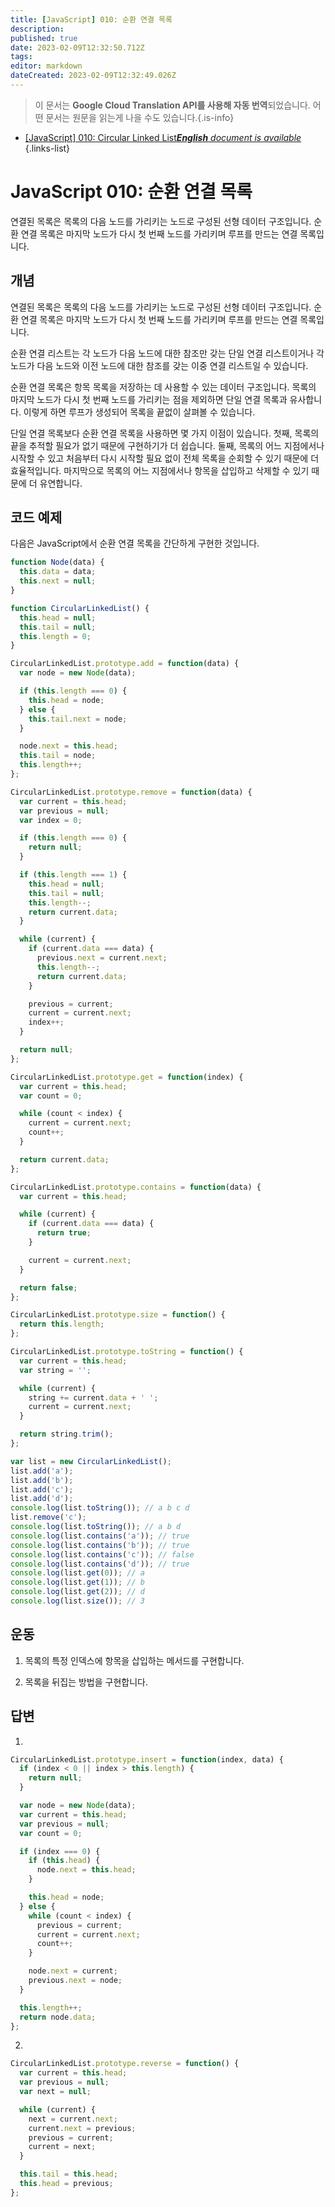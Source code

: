 ```yaml
---
title: [JavaScript] 010: 순환 연결 목록
description: 
published: true
date: 2023-02-09T12:32:50.712Z
tags: 
editor: markdown
dateCreated: 2023-02-09T12:32:49.026Z
---
```


> 이 문서는 **Google Cloud Translation API를 사용해 자동 번역**되었습니다.
어떤 문서는 원문을 읽는게 나을 수도 있습니다.{.is-info}



- [[JavaScript] 010: Circular Linked List***English** document is available*](/en/Knowledge-base/Algorithm/javascript-010-circular-linked-list)
{.links-list}


# JavaScript 010: 순환 연결 목록

연결된 목록은 목록의 다음 노드를 가리키는 노드로 구성된 선형 데이터 구조입니다. 순환 연결 목록은 마지막 노드가 다시 첫 번째 노드를 가리키며 루프를 만드는 연결 목록입니다.

## 개념

연결된 목록은 목록의 다음 노드를 가리키는 노드로 구성된 선형 데이터 구조입니다. 순환 연결 목록은 마지막 노드가 다시 첫 번째 노드를 가리키며 루프를 만드는 연결 목록입니다.

순환 연결 리스트는 각 노드가 다음 노드에 대한 참조만 갖는 단일 연결 리스트이거나 각 노드가 다음 노드와 이전 노드에 대한 참조를 갖는 이중 연결 리스트일 수 있습니다.

순환 연결 목록은 항목 목록을 저장하는 데 사용할 수 있는 데이터 구조입니다. 목록의 마지막 노드가 다시 첫 번째 노드를 가리키는 점을 제외하면 단일 연결 목록과 유사합니다. 이렇게 하면 루프가 생성되어 목록을 끝없이 살펴볼 수 있습니다.

단일 연결 목록보다 순환 연결 목록을 사용하면 몇 가지 이점이 있습니다. 첫째, 목록의 끝을 추적할 필요가 없기 때문에 구현하기가 더 쉽습니다. 둘째, 목록의 어느 지점에서나 시작할 수 있고 처음부터 다시 시작할 필요 없이 전체 목록을 순회할 수 있기 때문에 더 효율적입니다. 마지막으로 목록의 어느 지점에서나 항목을 삽입하고 삭제할 수 있기 때문에 더 유연합니다.

## 코드 예제

다음은 JavaScript에서 순환 연결 목록을 간단하게 구현한 것입니다.

```javascript
function Node(data) {
  this.data = data;
  this.next = null;
}

function CircularLinkedList() {
  this.head = null;
  this.tail = null;
  this.length = 0;
}

CircularLinkedList.prototype.add = function(data) {
  var node = new Node(data);

  if (this.length === 0) {
    this.head = node;
  } else {
    this.tail.next = node;
  }

  node.next = this.head;
  this.tail = node;
  this.length++;
};

CircularLinkedList.prototype.remove = function(data) {
  var current = this.head;
  var previous = null;
  var index = 0;

  if (this.length === 0) {
    return null;
  }

  if (this.length === 1) {
    this.head = null;
    this.tail = null;
    this.length--;
    return current.data;
  }

  while (current) {
    if (current.data === data) {
      previous.next = current.next;
      this.length--;
      return current.data;
    }

    previous = current;
    current = current.next;
    index++;
  }

  return null;
};

CircularLinkedList.prototype.get = function(index) {
  var current = this.head;
  var count = 0;

  while (count < index) {
    current = current.next;
    count++;
  }

  return current.data;
};

CircularLinkedList.prototype.contains = function(data) {
  var current = this.head;

  while (current) {
    if (current.data === data) {
      return true;
    }

    current = current.next;
  }

  return false;
};

CircularLinkedList.prototype.size = function() {
  return this.length;
};

CircularLinkedList.prototype.toString = function() {
  var current = this.head;
  var string = '';

  while (current) {
    string += current.data + ' ';
    current = current.next;
  }

  return string.trim();
};

var list = new CircularLinkedList();
list.add('a');
list.add('b');
list.add('c');
list.add('d');
console.log(list.toString()); // a b c d
list.remove('c');
console.log(list.toString()); // a b d
console.log(list.contains('a')); // true
console.log(list.contains('b')); // true
console.log(list.contains('c')); // false
console.log(list.contains('d')); // true
console.log(list.get(0)); // a
console.log(list.get(1)); // b
console.log(list.get(2)); // d
console.log(list.size()); // 3
```

## 운동

1. 목록의 특정 인덱스에 항목을 삽입하는 메서드를 구현합니다.

2. 목록을 뒤집는 방법을 구현합니다.

## 답변

1.

```javascript
CircularLinkedList.prototype.insert = function(index, data) {
  if (index < 0 || index > this.length) {
    return null;
  }

  var node = new Node(data);
  var current = this.head;
  var previous = null;
  var count = 0;

  if (index === 0) {
    if (this.head) {
      node.next = this.head;
    }

    this.head = node;
  } else {
    while (count < index) {
      previous = current;
      current = current.next;
      count++;
    }

    node.next = current;
    previous.next = node;
  }

  this.length++;
  return node.data;
};
```

2.

```javascript
CircularLinkedList.prototype.reverse = function() {
  var current = this.head;
  var previous = null;
  var next = null;

  while (current) {
    next = current.next;
    current.next = previous;
    previous = current;
    current = next;
  }

  this.tail = this.head;
  this.head = previous;
};
```